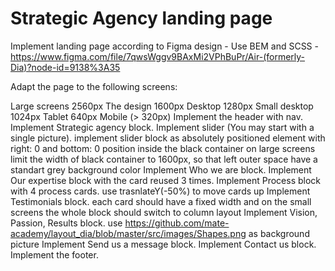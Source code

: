 # Strategic Agency landing page

Implement landing page according to Figma design - Use BEM and SCSS - https://www.figma.com/file/7qwsWggv9BAxMi2VPhBuPr/Air-(formerly-Dia)?node-id=9138%3A35 

Adapt the page to the following screens:

Large screens 2560px
The design 1600px
Desktop 1280px
Small desktop 1024px
Tablet 640px
Mobile (> 320px)
Implement the header with nav.
Implement Strategic agency block.
Implement slider (You may start with a single picture).
implement slider block as absolutely positioned element with right: 0 and bottom: 0 position inside the black container
on large screens limit the width of black container to 1600px, so that left outer space have a standart grey background color
Implement Who we are block.
Implement Our expertise block with the card reused 3 times.
Implement Process block with 4 process cards.
use trasnlateY(-50%) to move cards up
Implement Testimonials block.
each card should have a fixed width and on the small screens the whole block should switch to column layout
Implement Vision, Passion, Results block.
use https://github.com/mate-academy/layout_dia/blob/master/src/images/Shapes.png as background picture
Implement Send us  a message block.
Implement Contact us block.
Implement the footer.
